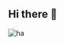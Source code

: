 ## Hi there 👋
<!--
**munirudin26/munirudin26** is a ✨ _special_ ✨ repository because its `README.md` (this file) appears on your GitHub profile.
Here are some ideas to get you started:
- 🔭 I’m currently working on ...
- 🌱 I’m currently learning ...
-->
![ha](https://pin.it/7dIKUbT5Q)

